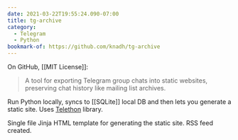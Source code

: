 ```yaml
---
date: 2021-03-22T19:55:24.090-07:00
title: tg-archive
category:
  - Telegram
  - Python
bookmark-of: https://github.com/knadh/tg-archive
---
```

On GitHub, [[MIT License]]:
> A tool for exporting Telegram group chats into static websites, preserving chat history like mailing list archives.

Run Python locally, syncs to [[SQLite]] local DB and then lets you generate a static site. Uses [Telethon](https://github.com/LonamiWebs/Telethon) library.

Single file Jinja HTML template for generating the static site. RSS feed created. 
